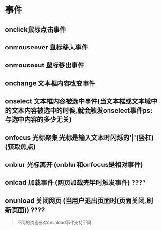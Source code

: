 
	
# 事件

## onclick鼠标点击事件
## onmouseover 鼠标移入事件
## onmouseout 鼠标移出事件
## onchange	文本框内容改变事件
## onselect 文本框内容被选中事件(当文本框或文本域中的文本内容被选中的时候,就会触发onselect事件ps:与选中内容的多少无关)
## onfocus 光标聚集 光标是输入文本时闪烁的'|'(竖杠) (获取焦点)      
## onblur 光标离开 (onblur和onfocus是相对事件)
## onload 加载事件 (网页加载完毕时触发事件)                     ????
## onunload	关闭网页 (当用户退出页面时(页面关闭,刷新页面))									   ????
>	不同的浏览器对onunload事件支持不同

